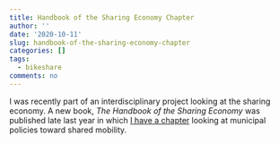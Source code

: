 ```yaml
---
title: Handbook of the Sharing Economy Chapter
author: ''
date: '2020-10-11'
slug: handbook-of-the-sharing-economy-chapter
categories: []
tags:
  - bikeshare
comments: no
---
```


I was recently part of an interdisciplinary project looking at the sharing economy. A new book, *The Handbook of the Sharing Economy* was published late last year in which [I have a chapter](https://www.elgaronline.com/view/edcoll/9781788110532/9781788110532.00027.xml) looking at municipal policies toward shared mobility. 